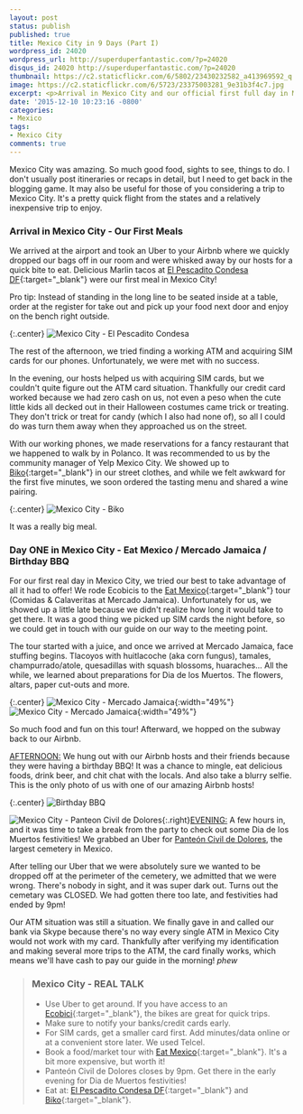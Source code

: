 ```yaml
---
layout: post
status: publish
published: true
title: Mexico City in 9 Days (Part I)
wordpress_id: 24020
wordpress_url: http://superduperfantastic.com/?p=24020
disqus_id: 24020 http://superduperfantastic.com/?p=24020
thumbnail: https://c2.staticflickr.com/6/5802/23430232582_a413969592_q.jpg
image: https://c2.staticflickr.com/6/5723/23375003281_9e31b3f4c7.jpg
excerpt: <p>Arrival in Mexico City and our official first full day in Mexico City.  We enjoy our first meals and spend some time learning about Mexico City through its food with a tour with Eat Mexico.</p>
date: '2015-12-10 10:23:16 -0800'
categories:
- Mexico
tags:
- Mexico City
comments: true
---
```

Mexico City was amazing. So much good food, sights to see, things to do. I don't usually post itineraries or recaps in detail, but I need to get back in the blogging game. It may also be useful for those of you considering a trip to Mexico City. It's a pretty quick flight from the states and a relatively inexpensive trip to enjoy.

### Arrival in Mexico City - Our First Meals ###

We arrived at the airport and took an Uber to your Airbnb where we quickly dropped our bags off in our room and were whisked away by our hosts for a quick bite to eat. Delicious Marlin tacos at [El Pescadito Condesa DF](https://www.facebook.com/ElPescaditoCondesaDf){:target="_blank"} were our first meal in Mexico City! 

Pro tip: Instead of standing in the long line to be seated inside at a table, order at the register for take out and pick up your food next door and enjoy on the bench right outside.

{:.center}
![Mexico City - El Pescadito Condesa](https://c2.staticflickr.com/6/5723/23375003281_9e31b3f4c7_b.jpg)

The rest of the afternoon, we tried finding a working ATM and acquiring SIM cards for our phones. Unfortunately, we were met with no success.

In the evening, our hosts helped us with acquiring SIM cards, but we couldn't quite figure out the ATM card situation. Thankfully our credit card worked because we had zero cash on us, not even a peso when the cute little kids all decked out in their Halloween costumes came trick or treating. They don't trick or treat for candy (which I also had none of), so all I could do was turn them away when they approached us on the street.

With our working phones, we made reservations for a fancy restaurant that we happened to walk by in Polanco. It was recommended to us by the community manager of Yelp Mexico City. We showed up to [Biko](http://www.biko.com.mx/){:target="_blank"} in our street clothes, and while we felt awkward for the first five minutes, we soon ordered the tasting menu and shared a wine pairing.

{:.center}
![Mexico City - Biko](https://c1.staticflickr.com/1/577/23030067343_406d36fc5f_b.jpg)

It was a really big meal.

### Day ONE in Mexico City - Eat Mexico / Mercado Jamaica / Birthday BBQ ###

For our first real day in Mexico City, we tried our best to take advantage of all it had to offer! We rode Ecobicis to the [Eat Mexico](http://eatmexico.com/){:target="_blank"} tour (Comidas & Calaveritas at Mercado Jamaica). Unfortunately for us, we showed up a little late because we didn't realize how long it would take to get there. It was a good thing we picked up SIM cards the night before, so we could get in touch with our guide on our way to the meeting point.

The tour started with a juice, and once we arrived at Mercado Jamaica, face stuffing begins. Tlacoyos with huitlacoche (aka corn fungus), tamales, champurrado/atole, quesadillas with squash blossoms, huaraches... All the while, we learned about preparations for Dia de los Muertos. The flowers, altars, paper cut-outs and more.

{:.center}
![Mexico City - Mercado Jamaica](https://c2.staticflickr.com/6/5802/23430232582_a413969592_b.jpg){:width="49%"} ![Mexico City - Mercado Jamaica](https://c2.staticflickr.com/6/5658/23374950341_8875294f8f_b.jpg){:width="49%"}

So much food and fun on this tour! Afterward, we hopped on the subway back to our Airbnb.

<u>AFTERNOON:</u> We hung out with our Airbnb hosts and their friends because they were having a birthday BBQ! It was a chance to mingle, eat delicious foods, drink beer, and chit chat with the locals. And also take a blurry selfie. This is the only photo of us with one of our amazing Airbnb hosts!

{:.center}
![Birthday BBQ](https://c2.staticflickr.com/6/5647/23631292646_e13dc1eb96.jpg)

![Mexico City - Panteon Civil de Dolores](https://c2.staticflickr.com/6/5715/23170407199_50d1049a1f_n.jpg){:.right}<u>EVENING:</u> A few hours in, and it was time to take a break from the party to check out some Dia de los Muertos festivities! We grabbed an Uber for [Panteón Civil de Dolores](https://en.wikipedia.org/wiki/Pante%C3%B3n_de_Dolores), the largest cemetery in Mexico.

After telling our Uber that we were absolutely sure we wanted to be dropped off at the perimeter of the cemetery, we admitted that we were wrong. There's nobody in sight, and it was super dark out. Turns out the cemetary was CLOSED. We had gotten there too late, and festivities had ended by 9pm! 

Our ATM situation was still a situation. We finally gave in and called our bank via Skype because there's no way every single ATM in Mexico City would not work with my card. Thankfully after verifying my identification and making several more trips to the ATM, the card finally works, which means we'll have cash to pay our guide in the morning! *phew*

>### Mexico City - REAL TALK ###
>- Use Uber to get around. If you have access to an [Ecobici](https://www.ecobici.df.gob.mx/en){:target="_blank"}, the bikes are great for quick trips.
>- Make sure to notify your banks/credit cards early.
>- For SIM cards, get a smaller card first. Add minutes/data online or at a convenient store later. We used Telcel.
>- Book a food/market tour with [Eat Mexico](http://www.eatmexico.com/){:target="_blank"}. It's a bit more expensive, but worth it!
>- Panteón Civil de Dolores closes by 9pm. Get there in the early evening for Dia de Muertos festivities!
>- Eat at: [El Pescadito Condesa DF](https://www.facebook.com/ElPescaditoCondesaDf){:target="_blank"} and [Biko](http://www.biko.com.mx/){:target="_blank"}.
